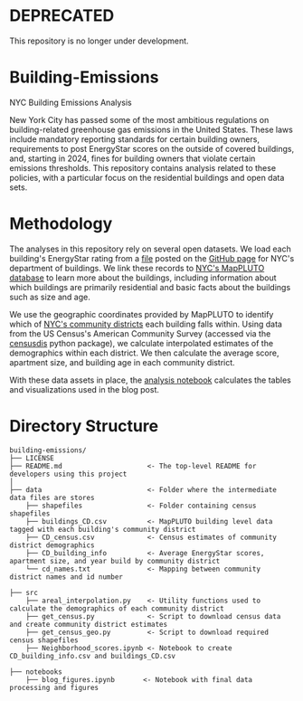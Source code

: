 # DEPRECATED
This repository is no longer under development.

# Building-Emissions
NYC Building Emissions Analysis

New York City has passed some of the most ambitious regulations on building-related greenhouse gas emissions in the United States. These laws include mandatory reporting standards for certain building owners, requirements to post EnergyStar scores on the outside of covered buildings, and, starting in 2024, fines for building owners that violate certain emissions thresholds. This repository contains analysis related to these policies, with a particular focus on the residential buildings and open data sets.

# Methodology

The analyses in this repository rely on several open datasets. We load each building's EnergyStar rating from a [file](https://raw.githubusercontent.com/NYCDOB/LocalLaw97/gh-pages/data/LL3320220609.json) posted on the [GitHub page](https://github.com/NYCDOB/LocalLaw97) for NYC's department of buildings. We link these records to [NYC's MapPLUTO database](https://www.nyc.gov/site/planning/data-maps/open-data/dwn-pluto-mappluto.page) to learn more about the buildings, including information about which buildings are primarily residential and basic facts about the buildings such as size and age.

We use the geographic coordinates provided by MapPLUTO to identify which of [NYC's community districts](https://data.cityofnewyork.us/City-Government/Community-Districts/yfnk-k7r4) each building falls within. Using data from the US Census's American Community Survey (accessed via the [censusdis](https://github.com/vengroff/censusdis/issues) python package), we calculate interpolated estimates of the demographics within each district. We then calculate the average score, apartment size, and building age in each community district.

With these data assets in place, the [analysis notebook](https://github.com/tsdataclinic/Building-Emissions/blob/main/notebooks/blog_figures.ipynb) calculates the tables and visualizations used in the blog post. 

# Directory Structure

    building-emissions/
    ├── LICENSE
    ├── README.md                     <- The top-level README for developers using this project
    │
    ├── data                          <- Folder where the intermediate data files are stores
        ├── shapefiles                <- Folder containing census shapefiles
        ├── buildings_CD.csv          <- MapPLUTO building level data tagged with each building's community district
        ├── CD_census.csv             <- Census estimates of community district demographics
        ├── CD_building_info          <- Average EnergyStar scores, apartment size, and year build by community district
        └── cd_names.txt              <- Mapping between community district names and id number

    ├── src
        ├── areal_interpolation.py    <- Utility functions used to calculate the demographics of each community district
        ├── get_census.py             <- Script to download census data and create community district estimates
        ├── get_census_geo.py         <- Script to download required census shapefiles
        ├── Neighborhood_scores.ipynb <- Notebook to create CD_building_info.csv and buildings_CD.csv
     
    ├── notebooks
        ├── blog_figures.ipynb       <- Notebook with final data processing and figures
